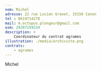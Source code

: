 ```yaml
---
nom: Michel
adresse: 22 rue Lucien Granet, 33150 Cenon
tel : 0619714278
mail: m.octopus.plongeur@gmail.com
osm: 29397259334
description: >
    Coordinateur du contrat agrumes
illustration: ./media/archiviste.png
contrats:
    - agrumes
---
```


Michel
